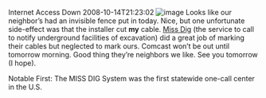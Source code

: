 Internet Access Down
2008-10-14T21:23:02
![image](http://mike-ward.net/content/images/blog/InternetAccessDown_F467/image.png) Looks like our neighbor’s had an invisible fence put in today. Nice, but one unfortunate side-effect was that the installer cut **my** cable. [Miss Dig](http://www.missdig.net/) (the service to call to notify underground facilities of excavation) did a great job of marking their cables but neglected to mark ours. Comcast won’t be out until tomorrow morning. Good thing they’re neighbors we like. See you tomorrow (I hope).

Notable First: The MISS DIG System was the first statewide one-call center in the U.S.
